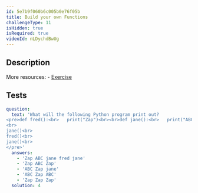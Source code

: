 ```yaml
---
id: 5e7b9f060b6c005b0e76f05b
title: Build your own Functions
challengeType: 11
isHidden: true
isRequired: true
videoId: nLDychdBwUg
---
```


## Description
<section id='description'>
More resources:
- <a href="https://www.youtube.com/watch?v=ksvGhDsjtpw" target='_blank'>Exercise</a>
</section>

## Tests
<section id='tests'>

```yml
question:
  text: 'What will the following Python program print out?
<pre>def fred():<br>   print("Zap")<br><br>def jane():<br>   print("ABC")<br>
<br>
jane()<br>
fred()<br>
jane()<br>
</pre>'
  answers:
    - 'Zap ABC jane fred jane'
    - 'Zap ABC Zap'
    - 'ABC Zap jane'
    - 'ABC Zap ABC'
    - 'Zap Zap Zap'
  solution: 4
```

</section>
